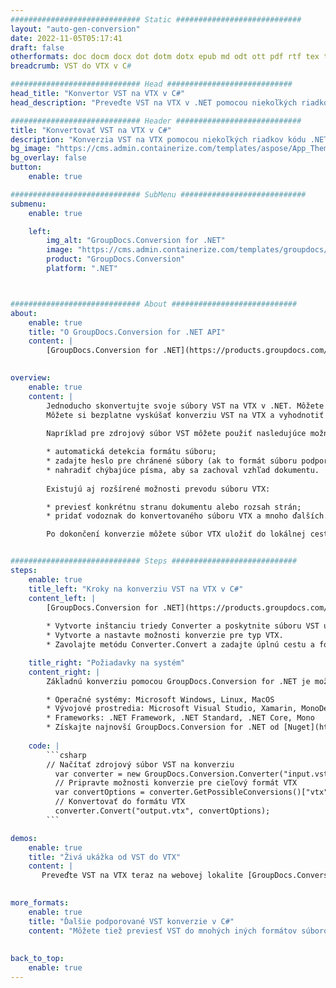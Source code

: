 ```yaml
---
############################# Static ############################
layout: "auto-gen-conversion"
date: 2022-11-05T05:17:41
draft: false
otherformats: doc docm docx dot dotm dotx epub md odt ott pdf rtf tex txt vdx vsdm vsdx vssm vssx vstm vstx vsx vtx xps
breadcrumb: VST do VTX v C#

############################# Head ############################
head_title: "Konvertor VST na VTX v C#"
head_description: "Preveďte VST na VTX v .NET pomocou niekoľkých riadkov kódu. Použite rozhranie GroupDocs Document Conversion API na konverziu viac ako 160 formátov súborov."

############################# Header ############################
title: "Konvertovať VST na VTX v C#"
description: "Konverzia VST na VTX pomocou niekoľkých riadkov kódu .NET"
bg_image: "https://cms.admin.containerize.com/templates/aspose/App_Themes/V3/images/bg/header1.png"
bg_overlay: false
button:
    enable: true

############################# SubMenu ############################
submenu:
    enable: true

    left:
        img_alt: "GroupDocs.Conversion for .NET"
        image: "https://cms.admin.containerize.com/templates/groupdocs/images/product-logos/90x90-noborder/groupdocs-conversion-net.png"
        product: "GroupDocs.Conversion"
        platform: ".NET"



############################# About ############################
about:
    enable: true
    title: "O GroupDocs.Conversion for .NET API"
    content: |
        [GroupDocs.Conversion for .NET](https://products.groupdocs.com/conversion/net/) možno použiť na konverziu formátov Microsoft Word, Excel, PowerPoint, PDF, Visio a ďalších. GroupDocs.Conversion je samostatné API, ktoré je vhodné pre back-end a interné systémy, kde sa vyžaduje vysoký výkon. Nezávisí od žiadneho softvéru, ako je Microsoft alebo Open Office.
    

overview:
    enable: true
    content: |
        Jednoducho skonvertujte svoje súbory VST na VTX v .NET. Môžete použiť iba pár C# kódových riadkov na ľubovoľnej platforme podľa vášho výberu, napríklad - Windows, Linux, macOS.
        Môžete si bezplatne vyskúšať konverziu VST na VTX a vyhodnotiť kvalitu výsledkov konverzie. Spolu s jednoduchými scenármi konverzie súborov môžete vyskúšať pokročilejšie možnosti načítania zdrojového VST súboru a uloženia výstupného VTX výsledku. 
        
        Napríklad pre zdrojový súbor VST môžete použiť nasledujúce možnosti načítania:

        * automatická detekcia formátu súboru;
        * zadajte heslo pre chránené súbory (ak to formát súboru podporuje);
        * nahradiť chýbajúce písma, aby sa zachoval vzhľad dokumentu.
        
        Existujú aj rozšírené možnosti prevodu súboru VTX:

        * previesť konkrétnu stranu dokumentu alebo rozsah strán;
        * pridať vodoznak do konvertovaného súboru VTX a mnoho ďalších.

        Po dokončení konverzie môžete súbor VTX uložiť do lokálnej cesty k súboru alebo do akéhokoľvek úložiska tretej strany, ako je FTP, Amazon S3, Disk Google, Dropbox atď. Upozorňujeme, že chcete konvertovať VST na {{ TO}} nie je potrebné inštalovať žiadny ďalší softvér – ako MS Office, Open Office, Adobe Acrobat Reader atď.


############################# Steps ############################
steps:
    enable: true
    title_left: "Kroky na konverziu VST na VTX v C#"
    content_left: |
        [GroupDocs.Conversion for .NET](https://products.groupdocs.com/conversion/net/) uľahčuje vývojárom konverziu súboru VST na VTX pomocou niekoľkých riadkov kódu.
        
        * Vytvorte inštanciu triedy Converter a poskytnite súboru VST úplnú cestu
        * Vytvorte a nastavte možnosti konverzie pre typ VTX.
        * Zavolajte metódu Converter.Convert a zadajte úplnú cestu a formát (VTX) ako parameter

    title_right: "Požiadavky na systém"
    content_right: |
        Základnú konverziu pomocou GroupDocs.Conversion for .NET je možné vykonať v niekoľkých jednoduchých krokoch. Naše API sú podporované na všetkých hlavných platformách a operačných systémoch. Pred spustením nižšie uvedeného kódu sa uistite, že máte vo svojom systéme nainštalované nasledujúce predpoklady.

        * Operačné systémy: Microsoft Windows, Linux, MacOS
        * Vývojové prostredia: Microsoft Visual Studio, Xamarin, MonoDevelop
        * Frameworks: .NET Framework, .NET Standard, .NET Core, Mono
        * Získajte najnovší GroupDocs.Conversion for .NET od [Nuget](https://www.nuget.org/packages/groupdocs.conversion)
         
    code: |
        ```csharp    
        // Načítať zdrojový súbor VST na konverziu
          var converter = new GroupDocs.Conversion.Converter("input.vst");
          // Pripravte možnosti konverzie pre cieľový formát VTX
          var convertOptions = converter.GetPossibleConversions()["vtx"].ConvertOptions;
          // Konvertovať do formátu VTX
          converter.Convert("output.vtx", convertOptions);
        ```

demos:
    enable: true
    title: "Živá ukážka od VST do VTX"
    content: |
       Preveďte VST na VTX teraz na webovej lokalite [GroupDocs.Conversion App](https://products.groupdocs.app/conversion/family). Online demo má nasledujúce výhody
          

more_formats:
    enable: true
    title: "Ďalšie podporované VST konverzie v C#"
    content: "Môžete tiež previesť VST do mnohých iných formátov súborov. Pozrite si zoznam nižšie."
       
       
back_to_top:
    enable: true
---
```

